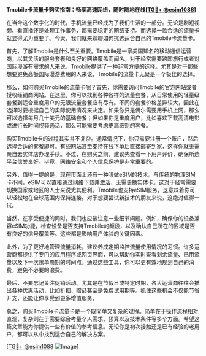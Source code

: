 **Tmobile卡流量卡购买指南：畅享高速网络，随时随地在线[[TG💪+ @esim1088](https://t.me/s/esim1088)]**

在当今这个数字化的时代，手机流量已经成为了我们生活的一部分。无论是刷短视频、看直播还是处理工作事务，都需要稳定的网络支持。而选择一款合适的流量卡就显得尤为重要了。今天，我们就来聊聊如何挑选适合自己的Tmobile卡流量卡。

首先，了解Tmobile是什么至关重要。Tmobile是一家美国知名的移动通信运营商，以其灵活的服务套餐和良好的网络覆盖而闻名。对于经常需要跨国旅行或者对国际漫游有需求的人来说，Tmobile提供了一种非常方便的选择。尤其是对于那些想要避免高额国际漫游费用的人来说，Tmobile的流量卡无疑是一个极佳的选择。

那么，如何购买Tmobile的流量卡呢？首先，你需要访问Tmobile的官方网站或者授权经销商网站。在这里，你可以找到各种各样的流量套餐，从日常使用的轻量级套餐到适合重度用户的无限流量套餐应有尽有。不同的套餐价格差异较大，因此在选择时要根据自己的实际使用情况来决定。如果你只是偶尔需要用手机上网，那么可以选择每月几十美元的基础套餐；但如果你是重度用户，比如喜欢下载高清电影或进行长时间视频通话，那么可能需要考虑更高级别的套餐。

购买Tmobile卡的过程其实并不复杂。通常情况下，你只需要注册一个账户，然后选择合适的套餐即可。有些网站甚至支持在线下单后直接邮寄到家，这样你就无需亲自去实体店办理手续。不过，在购买之前，建议先查看一下用户评价，确保所选平台信誉良好。毕竟，网络安全和个人信息保护是非常重要的。

另外，值得一提的是，现在市面上还有一种叫做eSIM的技术。与传统的物理SIM卡不同，eSIM可以直接通过网络下载并激活，无需更换实体卡。这对于经常需要切换国家或地区的人士来说尤其便利。Tmobile也支持eSIM服务，这意味着你可以轻松地在全球范围内保持连接。对于想要尝试新技术的朋友来说，这绝对值得一试。

当然，在享受便捷的同时，我们也应该注意一些细节问题。例如，确保你的设备兼容eSIM功能，检查设备是否支持Tmobile的频段，以及确认自己所在的区域是否有良好的信号覆盖等。这些都是影响用户体验的关键因素。

此外，为了更好地管理流量消耗，建议养成定期监控流量使用情况的习惯。许多运营商都提供了专门的应用程序或网页界面，可以帮助你实时查看剩余流量、已用流量以及下一次账单周期的时间点。通过这些工具，你可以更有效地规划自己的消费，避免不必要的浪费。

最后，不要忘记关注促销活动。尤其是在节假日或特定时期，各大运营商往往会推出各种优惠活动，比如折扣、赠品甚至是免费试用期等。抓住这些机会不仅能节省开支，还能让你享受到更多增值服务。

总之，购买Tmobile卡流量卡是一个既简单又复杂的过程。简单在于操作流程相对直观，复杂则在于需要综合考量个人需求、预算以及技术条件等多个方面。希望这篇文章能为你提供一些有价值的参考信息。无论你是初次接触还是已有经验的老用户，都可以从中找到适合自己的解决方案。

[[TG💪+ @esim1088](https://t.me/s/esim1088) ![Image](https://i.postimg.cc/4NQfJmqS/Snipaste-2025-05-13-00-14-12.png)]